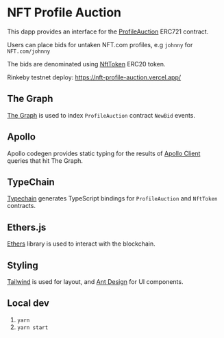 # NFT Profile Auction

This dapp provides an interface for the [ProfileAuction](https://rinkeby.etherscan.io/address/0x7d4dde9418f2c2d2d895c09e81155e1ab08ae236#writeProxyContract) ERC721 contract.

Users can place bids for untaken NFT.com profiles, e.g `johnny` for `NFT.com/johnny`

The bids are denominated using [NftToken](https://rinkeby.etherscan.io/address/0x38E5F095e1a4Bb02c87cb56E2b204E00f3bE5f8d#readProxyContract) ERC20 token.

Rinkeby testnet deploy: https://nft-profile-auction.vercel.app/

## The Graph

[The Graph](https://thegraph.com/docs/developer/quick-start) is used to index `ProfileAuction` contract `NewBid` events.

## Apollo

Apollo codegen provides static typing for the results of [Apollo Client](https://www.apollographql.com/docs/react) queries that hit The Graph.

## TypeChain

[Typechain](https://github.com/ethereum-ts/TypeChain) generates TypeScript bindings for `ProfileAuction` and `NftToken` contracts.

## Ethers.js

[Ethers](https://docs.ethers.io/) library is used to interact with the blockchain.

## Styling

[Tailwind](https://tailwindcss.com/) is used for layout, and [Ant Design](https://ant.design/) for UI components.

## Local dev

1. `yarn`
2. `yarn start`
